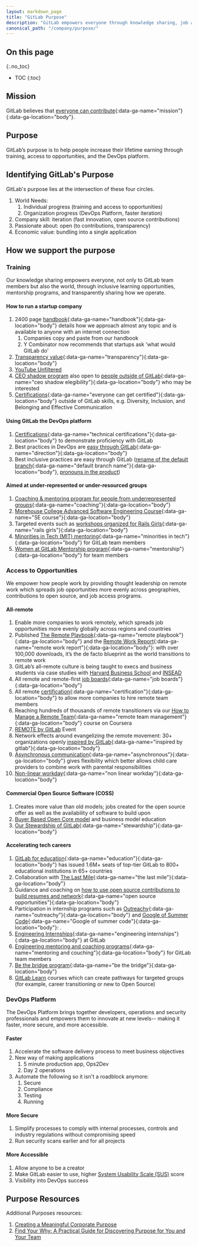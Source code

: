 ```yaml
---
layout: markdown_page
title: "GitLab Purpose"
description: "GitLab empowers everyone through knowledge sharing, job access, and our software platform."
canonical_path: "/company/purpose/"
---
```


## On this page
{:.no_toc}

- TOC
{:toc}

## Mission

GitLab believes that [everyone can contribute](/company/mission/){:data-ga-name="mission"}{:data-ga-location="body"}. 

## Purpose

GitLab’s purpose is to help people increase their lifetime earning through training, access to opportunities, and the DevOps platform.

## Identifying GitLab's Purpose

GitLab's purpose lies at the intersection of these four circles. 

1. World Needs: 
    1. Individual progress (training and access to opportunities)
    1. Organization progress (DevOps Platform, faster iteration)
1. Company skill: iteration (fast innovation, open source contributions) 
1. Passionate about: open (to contributions, transparency)
1. Economic value: bundling into a single application 


## How we support the purpose

### Training

Our knowledge sharing empowers everyone, not only to GitLab team members but also the world, through inclusive learning opportunities, mentorship programs, and transparently sharing how we operate.

#### How to run a startup company
1. 2400 page [handbook](/handbook){:data-ga-name="handbook"}{:data-ga-location="body"} details how we approach almost any topic and is available to anyone with an internet connection
     1. Companies copy and paste from our handbook
     1. Y Combinator now recommends that startups ask 'what would GitLab do' 
1. [Transparency value](/handbook/values/#transparency){:data-ga-name="transparency"}{:data-ga-location="body"} 
1. [YouTube Unfiltered](https://www.youtube.com/channel/UCMtZ0sc1HHNtGGWZFDRTh5A)
1. [CEO shadow program](/handbook/ceo/shadow/) also open to [people outside of GitLab](/handbook/ceo/shadow/#eligibility){:data-ga-name="ceo shadow elegibility"}{:data-ga-location="body"} who may be interested 
1. [Certifications](/blog/2021/04/20/everyone-can-get-certified/){:data-ga-name="everyone can get certified"}{:data-ga-location="body"} outside of GitLab skills, e.g. Diversity, Inclusion, and Belonging and Effective Communication

#### Using GitLab the DevOps platform
1. [Certifications](/handbook/customer-success/professional-services-engineering/gitlab-technical-certifications/){:data-ga-name="technical certifications"}{:data-ga-location="body"} to demonstrate proficiency with GitLab 
1. Best practices in DevOps are [easy through GitLab](/direction/){:data-ga-name="direction"}{:data-ga-location="body"}
1. Best inclusive practices are easy through GitLab ([rename of the default branch](/blog/2021/03/10/new-git-default-branch-name/){:data-ga-name="default branch name"}{:data-ga-location="body"}, [pronouns in the product](https://twitter.com/gitlab/status/1402306208967561222))

#### Aimed at under-represented or under-resourced groups
1. [Coaching & mentoring program for people from underrepresented groups](/handbook/engineering/volunteer-coaches-for-urgs/){:data-ga-name="coaching"}{:data-ga-location="body"}
1. [Morehouse College Advanced Software Engineering Course](/company/culture/inclusion/erg-minorities-in-tech/advanced-software-engineering-course/){:data-ga-name="SE course"}{:data-ga-location="body"}
1. Targeted events such as [workshops organized for Rails Girls](/handbook/people-group/givelab-volunteer-initiatives/#rails-girls){:data-ga-name="rails girls"}{:data-ga-location="body"}
1. [Minorities in Tech (MIT) mentoring](/company/culture/inclusion/erg-minorities-in-tech/mentoring/program-structure/){:data-ga-name="minorities in tech"}{:data-ga-location="body"} for GitLab team members
1. [Women at GitLab Mentorship program](/company/culture/inclusion/tmrg-gitlab-women/mentorship-program/){:data-ga-name="mentorship"}{:data-ga-location="body"} for team members


### Access to Opportunities

We empower how people work by providing thought leadership on remote work which spreads job opportunities more evenly across geographies, contributions to open source, and job access programs.

#### All-remote
1. Enable more companies to work remotely, which spreads job opportunities more evenly globally across regions and countries
1. Published [The Remote Playbook](https://learn.gitlab.com/suddenlyremote){:data-ga-name="remote playbook"}{:data-ga-location="body"} and the [Remote Work Report](/company/culture/all-remote/remote-work-report/){:data-ga-name="remote work report"}{:data-ga-location="body"}: with over 100,000 downloads, it’s the de facto blueprint as the world transitions to remote work
1. GitLab’s all-remote culture is being taught to execs and business students via case studies with [Harvard Business School](https://www.hbs.edu/faculty/Pages/item.aspx?num=57917) and [INSEAD](https://www.insead.edu/conversations/gitlab-can-all-remote-scale)
1. All remote and remote-first [job boards](/company/culture/all-remote/jobs/#all-remote-and-remote-first-job-boards){:data-ga-name="job boards"}{:data-ga-location="body"}  
1. All remote [certification](/company/culture/all-remote/remote-certification/){:data-ga-name="certification"}{:data-ga-location="body"} to allow more companies to hire remote team members  
1. Reaching hundreds of thousands of remote transitioners via our [How to Manage a Remote Team](https://www.coursera.org/learn/remote-team-management){:data-ga-name="remote team management"}{:data-ga-location="body"} course on Coursera
1. [REMOTE by GitLab](https://remotebygitlab.com/) Event
1. Network effects around evangelizing the remote movement: 30+ organizations openly [inspired by GitLab](/handbook/inspired-by-gitlab/){:data-ga-name="inspired by gitlab"}{:data-ga-location="body"}
1. [Asynchronous communication](/company/culture/all-remote/asynchronous/){:data-ga-name="asynchronous"}{:data-ga-location="body"} gives flexibility which better allows child care providers to combine work with parental responsibilities
1. [Non-linear workday](/company/culture/all-remote/non-linear-workday/){:data-ga-name="non linear workday"}{:data-ga-location="body"} 

#### Commercial Open Source Software (COSS)
1. Creates more value than old models; jobs created for the open source offer as well as the availability of software to build upon
1. [Buyer Based Open Core model](https://www.heavybit.com/library/video/commercial-open-source-business-strategies/) and business model education
1. [Our Stewardship of GitLab](/company/stewardship/){:data-ga-name="stewardship"}{:data-ga-location="body"}

#### Accelerating tech careers 
1. [GitLab for education](/solutions/education/){:data-ga-name="education"}{:data-ga-location="body"} has issued 1.6M+ seats of top-tier GitLab to 800+ educational institutions in 65+ countries
1. Collaboration with [The Last Mile](/blog/2020/11/13/thelastmile-gitlab/){:data-ga-name="the last mile"}{:data-ga-location="body"} 
1. Guidance and coaching on [how to use open source contributions to build resumes and network](https://thenewstack.io/the-opportunity-of-open-source-to-create-opportunities-for-others/){:data-ga-name="open source opportunities"}{:data-ga-location="body"}
1. Participation in internship programs such as [Outreachy](/blog/2021/04/15/outreachy-sponsorship-winter-2020/){:data-ga-name="outreachy"}{:data-ga-location="body"} and [Google of Summer Code](https://summerofcode.withgoogle.com/organizations/4961424868114432/){:data-ga-name="Google of summer code"}{:data-ga-location="body"}: .
1. [Engineering Internships](/handbook/engineering/internships/){:data-ga-name="engineering internships"}{:data-ga-location="body"} at GitLab
1. [Engineering mentoring and coaching programs](/handbook/engineering/#mentorship-and-coaching-programs){:data-ga-name="mentoring and couching"}{:data-ga-location="body"} for GitLab team members
1. [Be the bridge program](/company/culture/inclusion/be-the-bridge-program/){:data-ga-name="be the bridge"}{:data-ga-location="body"}  
1. [GitLab Learn](https://gitlab.edcast.com/) courses which can create pathways for targeted groups (for example, career transitioning or new to Open Source)

### DevOps Platform

The DevOps Platform brings together developers, operations and security professionals and empowers them to innovate at new levels-- making it faster, more secure, and more accessible.

#### Faster
1. Accelerate the software delivery process to meet business objectives
1. New way of making applications
    1. 5 minute production app, Ops2Dev
    1. Day 2 operations
1. Automate the following so it isn't a roadblock anymore:
    1. Secure
    1. Compliance
    1. Testing
    1. Running

#### More Secure
1. Simplify processes to comply with internal processes, controls and industry regulations without compromising speed
1. Run security scans earlier and for all projects

#### More Accessible
1. Allow anyone to be a creator
1. Make GitLab easier to use, higher [System Usability Scale (SUS)](/handbook/product/ux/performance-indicators/system-usability-scale/) score
1. Visibility into DevOps success

## Purpose Resources 

Additional Purposes resources: 
1. [Creating a Meaningful Corporate Purpose](https://docs.google.com/document/d/1mXYu-Wf5lzcRC7yknSKCKpdgXx3DEO-E/edit)
2. [Find Your Why: A Practical Guide for Discovering Purpose for You and Your Team](https://www.amazon.com/Find-Your-Why-Practical-Discovering/dp/0143111728)


